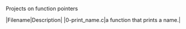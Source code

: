 Projects on function pointers

|Filename|Description|
|0-print_name.c|a function that prints a name.|